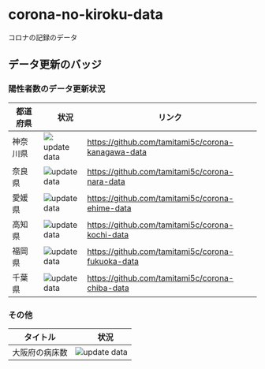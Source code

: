 # corona-no-kiroku-data

コロナの記録のデータ



## データ更新のバッジ


### 陽性者数のデータ更新状況

| 都道府県　|　状況 | リンク |
| - | - | - |
| 神奈川県| ![: update data](https://github.com/tamitami5c/corona-kanagawa-data/workflows/update%20data/badge.svg) | <https://github.com/tamitami5c/corona-kanagawa-data> |
| 奈良県 | ![update data](https://github.com/tamitami5c/corona-nara-data/workflows/update%20data/badge.svg)| <https://github.com/tamitami5c/corona-nara-data>|
| 愛媛県 |  ![update data](https://github.com/tamitami5c/corona-ehime-data/workflows/update%20data/badge.svg)| <https://github.com/tamitami5c/corona-ehime-data>|
| 高知県| ![update data](https://github.com/tamitami5c/corona-kochi-data/workflows/update%20data/badge.svg)| <https://github.com/tamitami5c/corona-kochi-data> |
| 福岡県|![update data](https://github.com/tamitami5c/corona-fukuoka-data/workflows/update%20data/badge.svg) | <https://github.com/tamitami5c/corona-fukuoka-data>|
| 千葉県 | ![update data](https://github.com/tamitami5c/corona-chiba-data/workflows/update%20data/badge.svg) | <https://github.com/tamitami5c/corona-chiba-data> |

### その他
| タイトル　|　状況 |
| - | - |
| 大阪府の病床数| ![update data](https://github.com/tamitami5c/osaka-beds-data/workflows/update%20data/badge.svg) |

